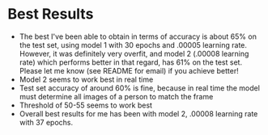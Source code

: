 # Best Results
- The best I've been able to obtain in terms of accuracy is about 65% on the test set, using model 1 with 30 epochs and .00005 learning rate. However, it was definitely very overfit, and model 2 (.00008 learning rate) which performs better in that regard, has 61% on the test set. Please let me know (see README for email) if you achieve better!
- Model 2 seems to work best in real time
- Test set accuracy of around 60% is fine, because in real time the model must determine all images of a person to match the frame
- Threshold of 50-55 seems to work best
- Overall best results for me has been with model 2, .00008 learning rate with 37 epochs.
